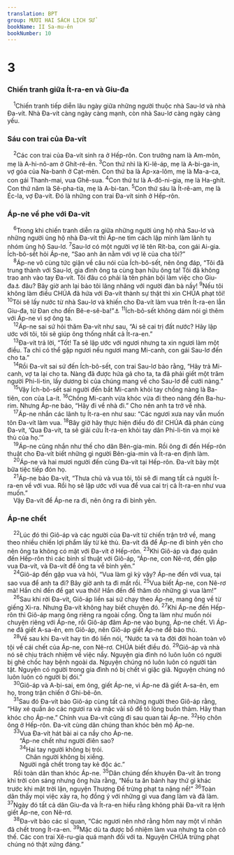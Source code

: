 ```yaml
---
translation: BPT
group: MƯƠI HAI SÁCH LỊCH SỬ
bookName: II Sa-mu-ên 
bookNumber: 10
---
```


<div class="title"><h1>3</h1><h3>Chiến tranh giữa Ít-ra-en và Giu-đa</h3></div>
<span class="verse 2sa_3_1"> <sup>1</sup>Chiến tranh tiếp diễn lâu ngày giữa những người thuộc nhà Sau-lơ và nhà Đa-vít. Nhà Đa-vít càng ngày càng mạnh, còn nhà Sau-lơ càng ngày càng yếu.<br/></span>
<div class="title"><h3>Sáu con trai của Đa-vít</h3></div>
<span class="verse 2sa_3_2"> <sup>2</sup>Các con trai của Đa-vít sinh ra ở Hếp-rôn. Con trưởng nam là Am-môn, mẹ là A-hi-nô-am ở Ghít-rê-ên.</span>
<span class="verse 2sa_3_3"><sup>3</sup>Con thứ nhì là Ki-lê-áp, mẹ là A-bi-ga-in, vợ góa của Na-banh ở Cạt-mên. Con thứ ba là Áp-xa-lôm, mẹ là Ma-a-ca, con gái Thanh-mai, vua Ghê-sua.</span>
<span class="verse 2sa_3_4"><sup>4</sup>Con thứ tư là A-đô-ni-gia, mẹ là Ha-ghít. Con thứ năm là Sê-pha-tia, mẹ là A-bi-tan.</span>
<span class="verse 2sa_3_5"><sup>5</sup>Con thứ sáu là Ít-rê-am, mẹ là Éc-la, vợ Đa-vít. Đó là những con trai Đa-vít sinh ở Hếp-rôn.<br/></span>
<div class="title"><h3>Áp-ne về phe với Đa-vít</h3></div>
<span class="verse 2sa_3_6"> <sup>6</sup>Trong khi chiến tranh diễn ra giữa những người ủng hộ nhà Sau-lơ và những người ủng hộ nhà Đa-vít thì Áp-ne tìm cách lập mình làm lãnh tụ nhóm ủng hộ Sau-lơ.</span>
<span class="verse 2sa_3_7"><sup>7</sup>Sau-lơ có một người vợ lẽ tên Rít-ba, con gái Ai-gia. Ích-bô-sết hỏi Áp-ne, “Sao anh ăn nằm với vợ lẽ của cha tôi?”<br/></span>
<span class="verse 2sa_3_8"> <sup>8</sup>Áp-ne vô cùng tức giận về câu nói của Ích-bô-sết, nên ông đáp, “Tôi đã trung thành với Sau-lơ, gia đình ông ta cùng bạn hữu ông ta! Tôi đã không trao anh vào tay Đa-vít. Tôi đâu có phải là tên phản bội làm việc cho Giu-đa<a data-toggle="tooltip" data-placement="bottom" title="Nguyên văn, “Tôi có phải là đầu chó của Giu-đa đâu?”">⚓</a> đâu? Bây giờ anh lại bảo tôi lăng nhăng với người đàn bà nầy!</span>
<span class="verse 2sa_3_9"><sup>9</sup>Nếu tôi không làm điều CHÚA đã hứa với Đa-vít thành sự thật thì xin CHÚA phạt tôi!</span>
<span class="verse 2sa_3_10"><sup>10</sup>Tôi sẽ lấy nước từ nhà Sau-lơ và khiến cho Đa-vít làm vua trên Ít-ra-en lẫn Giu-đa, từ Đan cho đến Bê-e-sê-ba!”<a data-toggle="tooltip" data-placement="bottom" title="Chỉ toàn xứ Ít-ra-en, từ Bắc đến Nam. Đan là một thị trấn cực Bắc của Ít-ra-en còn Bê-e-sê-ba là thị trấn cực Nam của Giu-đa.">⚓</a></span>
<span class="verse 2sa_3_11"><sup>11</sup>Ích-bô-sết không dám nói gì thêm với Áp-ne vì sợ ông ta.<br/></span>
<span class="verse 2sa_3_12"> <sup>12</sup>Áp-ne sai sứ hỏi thăm Đa-vít như sau, “Ai sẽ cai trị đất nước? Hãy lập ước với tôi, tôi sẽ giúp ông thống nhất cả Ít-ra-en.”<br/></span>
<span class="verse 2sa_3_13"> <sup>13</sup>Đa-vít trả lời, “Tốt! Ta sẽ lập ước với ngươi nhưng ta xin ngươi làm một điều. Ta chỉ có thể gặp ngươi nếu ngươi mang Mi-canh, con gái Sau-lơ đến cho ta.”<br/></span>
<span class="verse 2sa_3_14"> <sup>14</sup>Rồi Đa-vít sai sứ đến Ích-bô-sết, con trai Sau-lơ bảo rằng, “Hãy trả Mi-canh, vợ ta lại cho ta. Nàng đã được hứa gả cho ta, ta đã phải giết một trăm người Phi-li-tin, lấy dương bì của chúng mang về cho Sau-lơ để cưới nàng.”<br/></span>
<span class="verse 2sa_3_15"> <sup>15</sup>Vậy Ích-bô-sết sai người đến bắt Mi-canh khỏi tay chồng nàng là Ba-tiên, con của La-ít.</span>
<span class="verse 2sa_3_16"><sup>16</sup>Chồng Mi-canh vừa khóc vừa đi theo nàng đến Ba-hu-rim. Nhưng Áp-ne bảo, “Hãy đi về nhà đi.” Cho nên anh ta trở về nhà.<br/></span>
<span class="verse 2sa_3_17"> <sup>17</sup>Áp-ne nhắn các lãnh tụ Ít-ra-en như sau: “Các ngươi xưa nay vẫn muốn tôn Đa-vít làm vua.</span>
<span class="verse 2sa_3_18"><sup>18</sup>Bây giờ hãy thực hiện điều đó đi! CHÚA đã phán cùng Đa-vít, ‘Qua Đa-vít, ta sẽ giải cứu Ít-ra-en khỏi tay dân Phi-li-tin và mọi kẻ thù của họ.’”<br/></span>
<span class="verse 2sa_3_19"> <sup>19</sup>Áp-ne cũng nhắn như thế cho dân Bên-gia-min. Rồi ông đi đến Hếp-rôn thuật cho Đa-vít biết những gì người Bên-gia-min và Ít-ra-en định làm.<br/></span>
<span class="verse 2sa_3_20"> <sup>20</sup>Áp-ne và hai mươi người đến cùng Đa-vít tại Hếp-rôn. Đa-vít bày một bữa tiệc tiếp đón họ.<br/></span>
<span class="verse 2sa_3_21"> <sup>21</sup>Áp-ne bảo Đa-vít, “Thưa chủ và vua tôi, tôi sẽ đi mang tất cả người Ít-ra-en về với vua. Rồi họ sẽ lập ước với vua để vua cai trị cả Ít-ra-en như vua muốn.”<br/> Vậy Đa-vít để Áp-ne ra đi, nên ông ra đi bình yên.<br/></span>
<div class="title"><h3>Áp-ne chết</h3></div>
<span class="verse 2sa_3_22"> <sup>22</sup>Lúc đó thì Giô-áp và các người của Đa-vít từ chiến trận trở về, mang theo nhiều chiến lợi phẩm lấy từ kẻ thù. Đa-vít đã để Áp-ne đi bình yên cho nên ông ta không có mặt với Đa-vít ở Hếp-rôn.</span>
<span class="verse 2sa_3_23"><sup>23</sup>Khi Giô-áp và đạo quân đến Hếp-rôn thì các binh sĩ thuật với Giô-áp, “Áp-ne, con Nê-rơ, đến gặp vua Đa-vít, và Đa-vít để ông ta về bình yên.”<br/></span>
<span class="verse 2sa_3_24"> <sup>24</sup>Giô-áp đến gặp vua và hỏi, “Vua làm gì kỳ vậy? Áp-ne đến với vua, tại sao vua để anh ta đi? Bây giờ anh ta đi mất rồi.</span>
<span class="verse 2sa_3_25"><sup>25</sup>Vua biết Áp-ne, con Nê-rơ mà! Hắn chỉ đến để gạt vua thôi! Hắn đến để thăm dò những gì vua làm!”<br/></span>
<span class="verse 2sa_3_26"> <sup>26</sup>Sau khi rời Đa-vít, Giô-áp liền sai sứ chạy theo Áp-ne, mang ông về từ giếng Xi-ra. Nhưng Đa-vít không hay biết chuyện đó.</span>
<span class="verse 2sa_3_27"><sup>27</sup>Khi Áp-ne đến Hếp-rôn thì Giô-áp mang ông riêng ra ngoài cổng. Ông ta làm như muốn nói chuyện riêng với Áp-ne, rồi Giô-áp đâm Áp-ne vào bụng, Áp-ne chết. Vì Áp-ne đã giết A-sa-ên, em Giô-áp, nên Giô-áp giết Áp-ne để báo thù.<br/></span>
<span class="verse 2sa_3_28"> <sup>28</sup>Về sau khi Đa-vít hay tin đó liền nói, “Nước ta và ta đời đời hoàn toàn vô tội về cái chết của Áp-ne, con Nê-rơ. CHÚA biết điều đó.</span>
<span class="verse 2sa_3_29"><sup>29</sup>Giô-áp và nhà nó sẽ chịu trách nhiệm về việc nầy. Nguyện gia đình nó luôn luôn có người bị ghẻ chốc hay bệnh ngoài da. Nguyện chúng nó luôn luôn có người tàn tật. Nguyện có người trong gia đình nó bị chết vì giặc giã. Nguyện chúng nó luôn luôn có người bị đói.”<br/></span>
<span class="verse 2sa_3_30"> <sup>30</sup>Giô-áp và A-bi-sai, em ông, giết Áp-ne, vì Áp-ne đã giết A-sa-ên, em họ, trong trận chiến ở Ghi-bê-ôn.<br/></span>
<span class="verse 2sa_3_31"> <sup>31</sup>Sau đó Đa-vít bảo Giô-áp cùng tất cả những người theo Giô-áp rằng, “Hãy xé quần áo các ngươi ra và mặc vải sô để tỏ lòng buồn thảm. Hãy than khóc cho Áp-ne.” Chính vua Đa-vít cũng đi sau quan tài Áp-ne.</span>
<span class="verse 2sa_3_32"><sup>32</sup>Họ chôn ông ở Hếp-rôn. Đa-vít cùng dân chúng than khóc bên mộ Áp-ne.<br/></span>
<span class="verse 2sa_3_33"> <sup>33</sup>Vua Đa-vít hát bài ai ca nầy cho Áp-ne.<br/>  “Áp-ne chết như người điên sao?<br/></span>
<span class="verse 2sa_3_34">  <sup>34</sup>Hai tay người không bị trói.<br/>   Chân người không bị xiềng.<br/>  Người ngã chết trong tay kẻ độc ác.”<br/> Rồi toàn dân than khóc Áp-ne.</span>
<span class="verse 2sa_3_35"><sup>35</sup>Dân chúng đến khuyên Đa-vít ăn trong khi trời còn sáng nhưng ông hứa rằng, “Nếu ta ăn bánh hay thứ gì khác trước khi mặt trời lặn, nguyện Thượng Đế trừng phạt ta nặng nề!”</span>
<span class="verse 2sa_3_36"><sup>36</sup>Toàn dân thấy mọi việc xảy ra, họ đồng ý với những gì vua đang làm và đã làm.</span>
<span class="verse 2sa_3_37"><sup>37</sup>Ngày đó tất cả dân Giu-đa và Ít-ra-en hiểu rằng không phải Đa-vít ra lệnh giết Áp-ne, con Nê-rơ.<br/></span>
<span class="verse 2sa_3_38"> <sup>38</sup>Đa-vít bảo các sĩ quan, “Các ngươi nên nhớ rằng hôm nay một vĩ nhân đã chết trong Ít-ra-en.</span>
<span class="verse 2sa_3_39"><sup>39</sup>Mặc dù ta được bổ nhiệm làm vua nhưng ta còn cô thế. Các con trai Xê-ru-gia quá mạnh đối với ta. Nguyện CHÚA trừng phạt chúng nó thật xứng đáng.”<br/></span>
